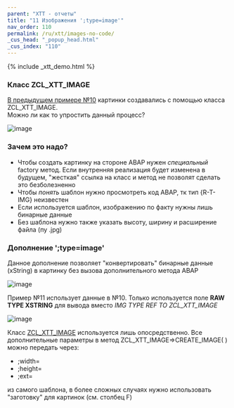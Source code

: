 ```yaml
---
parent: "XTT - отчеты"
title: "11 Изображения ';type=image'"
nav_order: 110
permalink: /ru/xtt/images-no-code/
_cus_head: "_popup_head.html"
_cus_index: "110"
---
```


{% include _xtt_demo.html %}

### Класс ZCL_XTT_IMAGE

[В предыдущем примере №10](../images/) картинки создавались с помощью класса ZCL_XTT_IMAGE.\
Можно ли как то упростить данный процесс?

![image](https://user-images.githubusercontent.com/36256417/103112878-31cad000-4682-11eb-87c8-3db8a095bd9e.png)

### Зачем это надо?
* Чтобы создать картинку на стороне ABAP нужен *специальный* factory метод. Если внутренняя реализация будет изменена в будущем, "жесткая" ссылка на класс и метод не позволят сделать это безболезненно
* Чтобы *понять* шаблон нужно просмотреть код ABAP, тк тип {R-T-IMG} неизвестен
* Если используется шаблон, изображению по факту нужны лишь бинарные данные
* Без шаблона нужно также указать высоту, ширину и расширение файла (пу .jpg)

### Дополнение ';type=image'
Данное дополнение позволяет "конвертировать" бинарные данные (xString) в картинку без вызова дополнительного метода ABAP

![image](https://user-images.githubusercontent.com/36256417/103113188-d1d52900-4683-11eb-8b37-6d5ee8461afc.png)

Пример №11 использует данные в №10. Только используется поле **RAW TYPE XSTRING** для вывода вместо *IMG TYPE REF TO ZCL_XTT_IMAGE*

![image](https://user-images.githubusercontent.com/36256417/103113102-54111d80-4683-11eb-99aa-c075a6e9de78.png)


Класс [ZCL_XTT_IMAGE](../images/) используется лишь опосредственно. Все дополнительные параметры в метод ZCL_XTT_IMAGE=>CREATE_IMAGE( ) можно передать через:

* ;width=
* ;height=
* ;ext=

из самого шаблона, в более сложных случаях нужно использовать "заготовку" для картинок (см. столбец F)
